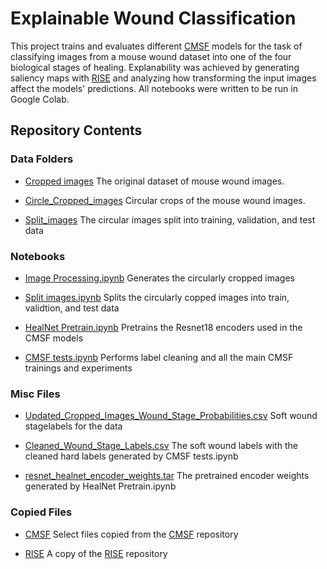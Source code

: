 # Explainable Wound Classification
This project trains and evaluates different [CMSF](https://github.com/UMBCvision/CMSF) models for the task of classifying images from a mouse wound dataset into one of the four biological stages of healing. Explanability was achieved by generating saliency maps with [RISE](https://github.com/eclique/RISE) and analyzing how transforming the input images affect the models' predictions. All notebooks were written to be run in Google Colab.

## Repository Contents

### Data Folders
- [Cropped images](<Cropped images>) The original dataset of mouse wound images.

- [Circle_Cropped_images](Circle_Cropped_images) Circular crops of the mouse wound images.

- [Split_images](Split_images) The circular images split into training, validation, and test data

### Notebooks
- [Image Processing.ipynb](<Image Processing.ipynb>) Generates the circularly cropped images

- [Split images.ipynb](<Split images.ipynb>) Splits the circularly copped images into train, validtion, and test data

- [HealNet Pretrain.ipynb](<HealNet Pretrain.ipynb>) Pretrains the Resnet18 encoders used in the CMSF models

- [CMSF tests.ipynb](<CMSF tests.ipynb>) Performs label cleaning and all the main CMSF trainings and experiments

### Misc Files
- [Updated_Cropped_Images_Wound_Stage_Probabilities.csv](Updated_Cropped_Images_Wound_Stage_Probabilities.csv) Soft wound stagelabels for the data

- [Cleaned_Wound_Stage_Labels.csv](Cleaned_Wound_Stage_Labels.csv) The soft wound labels with the cleaned hard labels generated by CMSF tests.ipynb

- [resnet_healnet_encoder_weights.tar](resnet_healnet_encoder_weights.tar) The pretrained encoder weights generated by HealNet Pretrain.ipynb

### Copied Files
- [CMSF](CMSF) Select files copied from the [CMSF](https://github.com/UMBCvision/CMSF) repository

- [RISE](RISE) A copy of the [RISE](https://github.com/eclique/RISE) repository
